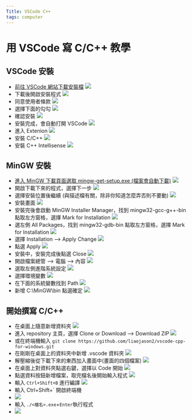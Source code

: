 ```yaml
---
Title: VSCode C++
tags: computer
---
```

# 用 VSCode 寫 C/C++ 教學

## VSCode 安裝
- [前往 VSCode 網站下載安裝檔](https://code.visualstudio.com/)
![](https://i.imgur.com/PH6FOvN.png)
- 下載後開啟安裝程式
![](https://i.imgur.com/voEpVYS.jpg)
- 同意使用者條款
![](https://i.imgur.com/mXOVHIS.jpg)
- 選擇下面的勾勾
![](https://i.imgur.com/XuIuhXa.jpg)
- 確認安裝
![](https://i.imgur.com/7acp0rC.jpg)
- 安裝完成，會自動打開 VSCode
![](https://i.imgur.com/CMYnoQ9.jpg)
- 進入 Extenion
![](https://i.imgur.com/IHotSkV.jpg)
- 安裝 C/C++
![](https://i.imgur.com/PRhX65n.jpg)
- 安裝 C++ Intellisense
![](https://i.imgur.com/f5YgDH5.jpg)

## MinGW 安裝
- [進入 MinGW 下載頁面選取 mingw-get-setup.exe (檔案會自動下載)](https://zh-tw.osdn.net/projects/mingw/releases/68260)
![](https://i.imgur.com/iQX86Gm.jpg)
- 開啟下載下來的程式，選擇下一步
![](https://i.imgur.com/4NaWJd6.jpg)
- 選擇安裝位置後繼續 (與描述檔有關，除非你知道怎麼弄否則不要動)
![](https://i.imgur.com/gEoE7YR.jpg)
- 安裝畫面
![](https://i.imgur.com/h2GcYTj.jpg)
- 安裝完後會啟動 MinGW Installer Manager，找到 mingw32-gcc-g++-bin 點取左方窗格，選擇 Mark for Installation
![](https://i.imgur.com/8XHfFuj.jpg)
- 選左側 All Packages，找到 mingw32-gdb-bin 點取左方窗格，選擇 Mark for Installation
![](https://i.imgur.com/VDEuDnY.jpg)
- 選擇 Installation --> Apply Change
![](https://i.imgur.com/EJWDEhB.jpg)
- 點選 Apply
![](https://i.imgur.com/rRpfnKk.jpg)
- 安裝中，安裝完成後點選 Close
![](https://i.imgur.com/J9Aq2Gd.jpg)
- 開啟檔案總管 --> 電腦 --> 內容
![](https://i.imgur.com/EfaLPFX.jpg)
- 選取左側進階系統設定
![](https://i.imgur.com/oJSvCZw.jpg)
- 選擇環境變數
![](https://i.imgur.com/AtPQmFO.jpg)
- 在下面的系統變數找到 Path
![](https://i.imgur.com/VBFVONm.jpg)
- 新增 C:\MinGW\bin 點選確定
![](https://i.imgur.com/YvtKYnt.jpg)

## 開始撰寫 C/C++
 
- 在桌面上隨意新增資料夾
![](https://i.imgur.com/Dcp8Qrq.jpg)
- 進入 repository 主頁，選擇 Clone or Download --> Download ZIP
![](https://i.imgur.com/C1S8tnc.jpg)
- 或在終端機輸入 `git clone https://github.com/liaojason2/vscode-cpp-for-windows.git`
- 在剛剛在桌面上的資料夾中新增 .vscode 資料夾
![](https://i.imgur.com/2zdy42E.jpg)
- 解壓縮後從下載下來的東西加入畫面中(畫面的四個檔案)
![](https://i.imgur.com/BcY9RcU.jpg)
- 在桌面上對資料夾點選右鍵，選擇以 Code 開始
![](https://i.imgur.com/1skI6aw.png)
- 點選資料按鈕新增檔案，取完檔名後開始輸入程式
![](https://i.imgur.com/xmqmfvg.jpg)
- 輸入 `Ctrl+Shift+B` 進行編譯
![](https://i.imgur.com/vtZkxvr.jpg)
- 輸入 Ctrl+Shift+\` 開啟終端機
- ![](https://i.imgur.com/bQCwKAh.jpg)
- 輸入 `./<檔名>.exe`+`Enter`執行程式
- ![](https://i.imgur.com/MCajNUu.jpg)




    
